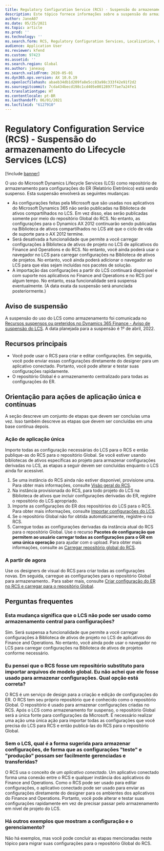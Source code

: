 ```yaml
---
title: Regulatory Configuration Service (RCS) - Suspensão do armazenamento do Lifecycle Services (LCS)
description: Este tópico fornece informações sobre a suspensão do armazenamento do Microsoft Dynamics Lifecycle Services (LCS) que foi planejada como parte da distribuição do repositório global do Regulatory Configuration Service (RCS).
author: JaneA07
ms.date: 05/25/2021
ms.topic: article
ms.prod: ''
ms.technology: ''
ms.search.form: RCS, Regulatory Configuration Services, Localization, LCS storage, LCS storage deprecation
audience: Application User
ms.reviewer: kfend
ms.custom: 97423
ms.assetid: ''
ms.search.region: Global
ms.author: janeaug
ms.search.validFrom: 2020-05-01
ms.dyn365.ops.version: AX 10.0.19
ms.openlocfilehash: abaeb34db1d209fa8e5cc83a98c333f42e91f2d2
ms.sourcegitcommit: 7cda434becd198c1cd405e001289777ae7a24fe1
ms.translationtype: HT
ms.contentlocale: pt-BR
ms.lasthandoff: 06/01/2021
ms.locfileid: "6127910"
---
```

# <a name="regulatory-configuration-service-rcs--lifecycle-services-lcs-storage-deprecation"></a>Regulatory Configuration Service (RCS) - Suspensão do armazenamento do Lifecycle Services (LCS)

[!include [banner](../includes/banner.md)]

O uso do Microsoft Dynamics Lifecycle Services (LCS) como repositório de armazenamento para configurações do ER (Relatório Eletrônico) está sendo suspenso. Esta suspensão envolverá as seguintes mudanças:

- As configurações feitas pela Microsoft que são usadas nos aplicativos do Microsoft Dynamics 365 não serão publicadas na Biblioteca de ativos compartilhados no LCS. Em vez disso, elas serão publicadas somente por meio do repositório Global do RCS. No entanto, as configurações para o Dynamics AX 2012 continuarão sendo publicadas na Biblioteca de ativos compartilhados no LCS até que o ciclo de vida de suporte para o AX 2012 termine.
- Será desativada a funcionalidade que permite a você carregar configurações à Biblioteca de ativos de projeto no LCS de aplicativos do Finance and Operations e do RCS. No entanto, você ainda poderá usar o navegador no LCS para carregar configurações na Biblioteca de ativos de projetos. No entanto, você ainda poderá adicionar o navegador ao LCS para que elas sejam incluídas nos pacotes de solução.
- A importação das configurações a partir do LCS continuará disponível e com suporte nos aplicativos no Finance and Operations e no RCS por algum tempo. No entanto, essa funcionalidade será suspensa eventualmente. (A data exata da suspensão será anunciada posteriormente.)

## <a name="deprecation-notice"></a>Aviso de suspensão

A suspensão do uso do LCS como armazenamento foi comunicada no [Recursos suspensos ou preteridos no Dynamics 365 Finance - Aviso de suspensão do LCS](../get-started/removed-deprecated-features-finance.md#features-removed-or-deprecated-in-the-finance-10017-release). A data planejada para a suspensão é 1º de abril, 2022.

## <a name="key-features"></a>Recursos principais

- Você pode usar o RCS para criar e editar configurações. Em seguida, você pode enviar essas configurações diretamente do designer para um aplicativo conectado. Portanto, você pode alterar e testar suas configurações rapidamente.
- O repositório Global é o armazenamento centralizado para todas as configurações do ER.

## <a name="guidance-for-one-time-and-ongoing-actions"></a>Orientação para ações de aplicação única e contínuas

A seção descreve um conjunto de etapas que devem ser concluías uma vez. Isso também descreve as etapas que devem ser concluídas em uma base contínua depois.

### <a name="one-time-action"></a>Ação de aplicação única

Importe todas as configuração necessárias do LCS para o RCS e então publique-as do RCS para o repositório Global. Se você estiver usando bibliotecas de ativos específicas ao projeto para armazenar configurações derivadas no LCS, as etapas a seguir devem ser concluídas enquanto o LCS ainda for acessível.

1. Se uma instância do RCS ainda não estiver disponível, provisione uma. Para obter mais informações, consulte [Visão geral do RCS](rcs-overview.md).
2. Na instância provisionada do RCS, para todo projeto do LCS na Biblioteca de ativos que incluir configurações derivadas do ER, registre o repositório do LCS apropriado.
3. Importe as configurações do ER dos repositórios do LCS para o RCS. Para obter mais informações, consulte [Importar configurações do LCS](../../dev-itpro/analytics/tasks/er-import-configuration-lifecycle-services.md).
4. Se o repositório Global não for obtida automaticamente, registre-o no RCS.
5. Carregue todas as configurações derivadas da instância atual do RCS para o repositório Global. Use o recurso **Pacotes de configuração que permitem ao usuário carregar todas as configurações para o GR em uma única operação** para ajudar com o upload. Para obter mais informações, consulte as [Carregar repositório global do RCS](rcs-global-repo-upload.md).

### <a name="going-forward"></a>A partir de agora

Use os designers de visual do RCS para criar todas as configurações novas. Em seguida, carregue as configurações para o repositório Global para armazenamento.. Para saber mais, consulte [Criar configuração do ER no RCS e carregar para o repositório Global](rcs-global-repo-upload.md).

## <a name="frequently-asked-questions"></a>Perguntas frequentes

### <a name="does-this-change-mean-that-lcs-cant-be-used-as-central-storage-for-configurations"></a>Esta mudança significa que o LCS não pode ser usado como armazenamento central para configurações?

Sim. Será suspensa a funcionalidade que permite a você carregar configurações à Biblioteca de ativos de projeto no LCS de aplicativos do Finance and Operations. No entanto, você ainda pode usar o navegador no LCS para carregar configurações na Biblioteca de ativos de projetos conforme necessário.

### <a name="i-thought-that-rcs-was-a-replacement-repository-for-importing-global-template-files-i-didnt-think-that-its-used-to-store-configurations-which-is-correct"></a>Eu pensei que o RCS fosse um repositório substituto para importar arquivos de modelo global. Eu não achei que ele fosse usado para armazenar configurações. Qual opção está correta?

O RCS é um serviço de design para a criação e edição de configurações do ER. O RCS tem seu próprio repositório que é conhecido como o repositório Global. O repositório é usado para armazenar configurações criadas no RCS. Após o LCS como armazenamento for suspenso, o repositório Global será a única fonte para configurações da Microsoft. É necessário realizar uma ação uma única ação para importar todas as configurações que você precisa do LCS para RCS e então publicá-las do RCS para o repositório Global.

### <a name="without-lcs-what-is-the-suggested-way-to-store-configurations-so-that-test-and-production-configurations-can-easily-be-managed-and-transferred"></a>Sem o LCS, qual é a forma sugerida para armazenar configurações, de forma que as configurações "teste" e "produção" possam ser facilmente gerenciadas e transferidas?

O RCS usa o conceito de um *aplicativo conectado*. Um aplicativo conectado forma uma conexão entre o RCS e qualquer instância dos aplicativos do Finance and Operations. Como o RCS pode ser usado para editar configurações, o aplicativo conectado pode ser usado para enviar as configurações diretamente do designer para os ambientes dos aplicativos do Finance and Operations. Portanto, você pode alterar e testar suas configurações rapidamente em vez de precisar passar pelo armazenamento em nível de projeto do LCS.

### <a name="are-there-any-examples-that-show-the-setup-and-management"></a>Há outros exemplos que mostram a configuração e o gerenciamento?

Não há exemplos, mas você pode concluir as etapas mencionadas neste tópico para migrar suas configurações para o repositório Global do RCS.
